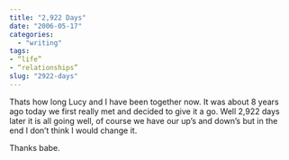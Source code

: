 ```yaml
---
title: "2,922 Days"
date: "2006-05-17"
categories: 
  - "writing"
tags:
- “life”
- “relationships”
slug: "2922-days"
---
```


Thats how long Lucy and I have been together now. It was about 8 years ago today we first really met and decided to give it a go. Well 2,922 days later it is all going well, of course we have our up’s and down’s but in the end I don’t think I would change it.

Thanks babe.
